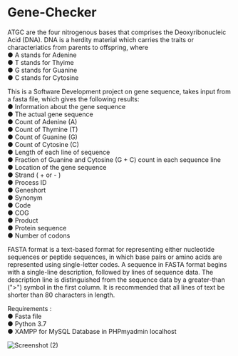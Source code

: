 # Gene-Checker

ATGC are the four nitrogenous bases that comprises the Deoxyribonucleic Acid (DNA). DNA is a herdity material which carries the traits or characteriatics from parents to offspring, where   
● A stands for Adenine  
● T stands for Thyime  
● G stands for Guanine  
● C stands for Cytosine

This is a Software Development project on gene sequence, takes input from a fasta file, which gives the following results:  
● Information about the gene sequence  
● The actual gene sequence  
● Count of Adenine (A)  
● Count of Thymine (T)  
● Count of Guanine (G)  
● Count of Cytosine (C)  
● Length of each line of sequence  
● Fraction of Guanine and Cytosine (G + C) count in each sequence line  
● Location of the gene sequence  
● Strand ( + or - )  
● Process ID   
● Geneshort  
● Synonym  
● Code  
● COG  
● Product  
● Protein sequence  
● Number of codons  

FASTA format is a text-based format for representing either nucleotide sequences or peptide sequences, in which base pairs or amino acids are represented using single-letter codes. A sequence in FASTA format begins with a single-line description, followed by lines of sequence data. The description line is distinguished from the sequence data by a greater-than (">") symbol in the first column. It is recommended that all lines of text be shorter than 80 characters in length.

Requirements :  
● Fasta file  
● Python 3.7  
● XAMPP for MySQL Database in PHPmyadmin localhost  

![Screenshot (2)](https://user-images.githubusercontent.com/43567464/58358267-d334e300-7e9b-11e9-89e2-9b60fcf47ace.png)
